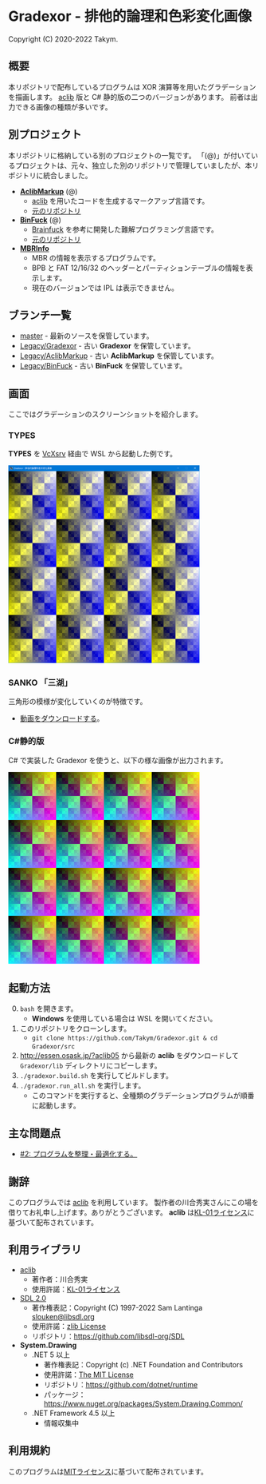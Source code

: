 # Gradexor - 排他的論理和色彩変化画像
Copyright (C) 2020-2022 Takym.

## 概要
本リポジトリで配布しているプログラムは XOR 演算等を用いたグラデーションを描画します。
[aclib](http://essen.osask.jp/?aclib05) 版と C# 静的版の二つのバージョンがあります。
前者は出力できる画像の種類が多いです。

## 別プロジェクト
本リポジトリに格納している別のプロジェクトの一覧です。
「(@)」が付いているプロジェクトは、元々、独立した別のリポジトリで管理していましたが、本リポジトリに統合しました。

* **[AclibMarkup](./AclibMarkup)** (@)
	* [aclib](http://essen.osask.jp/?aclib05) を用いたコードを生成するマークアップ言語です。
	* [元のリポジトリ](https://github.com/Takym/AclibMarkup)
* **[BinFuck](./BinFuck)** (@)
	* [Brainfuck](https://ja.wikipedia.org/wiki/Brainfuck) を参考に開発した難解プログラミング言語です。
	* [元のリポジトリ](https://github.com/Takym/BinFuck)
	<!-- 次の文章は追加すべきか？「Brainfuck から ra の文字が消えているので Brainfuck Nora ともいう」 -->
* **[MBRInfo](./MBRInfo/)**
	* MBR の情報を表示するプログラムです。
	* BPB と FAT 12/16/32 のヘッダーとパーティションテーブルの情報を表示します。
	* 現在のバージョンでは IPL は表示できません。

## ブランチ一覧
* [master](https://github.com/Takym/Gradexor/tree/master) - 最新のソースを保管しています。
* [Legacy/Gradexor](https://github.com/Takym/Gradexor/tree/Legacy/Gradexor) - 古い **Gradexor** を保管しています。
* [Legacy/AclibMarkup](https://github.com/Takym/Gradexor/tree/Legacy/AclibMarkup) - 古い **AclibMarkup** を保管しています。
* [Legacy/BinFuck](https://github.com/Takym/Gradexor/tree/Legacy/BinFuck) - 古い **BinFuck** を保管しています。

## 画面
ここではグラデーションのスクリーンショットを紹介します。

### TYPES
**TYPES** を [VcXsrv](https://sourceforge.net/projects/vcxsrv/) 経由で WSL から起動した例です。

[<img src="./Screenshots/Types.png" width="384" />](./Screenshots/Types.png)

### SANKO 「三湖」
三角形の模様が変化していくのが特徴です。
* [動画をダウンロードする](./Screenshots/Sanko.mp4?raw=true)。

### C#静的版
C# で実装した Gradexor を使うと、以下の様な画像が出力されます。

[<img src="./Screenshots/gradexor_static_output.png" width="384" />](./Screenshots/gradexor_static_output.png)

## 起動方法
0. `bash` を開きます。
	* **Windows** を使用している場合は WSL を開いてください。
1. このリポジトリをクローンします。
	* `git clone https://github.com/Takym/Gradexor.git & cd Gradexor/src`
2. <http://essen.osask.jp/?aclib05> から最新の **aclib** をダウンロードして `Gradexor/lib` ディレクトリにコピーします。
3. `./gradexor.build.sh` を実行してビルドします。
4. `./gradexor.run_all.sh` を実行します。
	* このコマンドを実行すると、全種類のグラデーションプログラムが順番に起動します。

## 主な問題点
* [#2: プログラムを整理・最適化する。](https://github.com/Takym/Gradexor/issues/2)

## 謝辞
このプログラムでは [aclib](http://essen.osask.jp/?aclib05) を利用しています。
製作者の川合秀実さんにこの場を借りてお礼申し上げます。ありがとうございます。
**aclib** は[KL-01ライセンス](http://web.archive.org/web/20040402101233/http://www.imasy.org/~mone/kawaido/license01-1.0.html)に基づいて配布されています。

## 利用ライブラリ
* [aclib](http://essen.osask.jp/?aclib05)
	* 著作者：川合秀実
	* 使用許諾：[KL-01ライセンス](http://web.archive.org/web/20040402101233/http://www.imasy.org/~mone/kawaido/license01-1.0.html)
* [SDL 2.0](https://www.libsdl.org/download-2.0.php)
	* 著作権表記：Copyright (C) 1997-2022 Sam Lantinga <slouken@libsdl.org>
	* 使用許諾：[zlib License](https://github.com/libsdl-org/SDL/blob/main/LICENSE.txt)
	* リポジトリ：<https://github.com/libsdl-org/SDL>
* **System.Drawing**
	* .NET 5 以上
		* 著作権表記：Copyright (c) .NET Foundation and Contributors
		* 使用許諾：[The MIT License](https://github.com/dotnet/runtime/blob/main/LICENSE.TXT)
		* リポジトリ：<https://github.com/dotnet/runtime>
		* パッケージ：<https://www.nuget.org/packages/System.Drawing.Common/>
	* .NET Framework 4.5 以上
		* 情報収集中

## 利用規約
このプログラムは[MITライセンス](./LICENSE.md)に基づいて配布されています。

